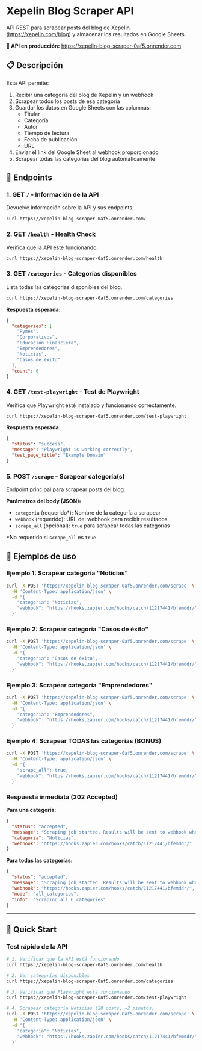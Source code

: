 # Xepelin Blog Scraper API

API REST para scrapear posts del blog de Xepelin (https://xepelin.com/blog) y almacenar los resultados en Google Sheets.

**🚀 API en producción:** https://xepelin-blog-scraper-0af5.onrender.com

## 📋 Descripción

Esta API permite:
1. Recibir una categoría del blog de Xepelin y un webhook
2. Scrapear todos los posts de esa categoría
3. Guardar los datos en Google Sheets con las columnas:
   - Titular
   - Categoría
   - Autor
   - Tiempo de lectura
   - Fecha de publicación
   - URL
4. Enviar el link del Google Sheet al webhook proporcionado
5. Scrapear todas las categorías del blog automáticamente

## 📡 Endpoints

### 1. GET `/` - Información de la API

Devuelve información sobre la API y sus endpoints.

```bash
curl https://xepelin-blog-scraper-0af5.onrender.com/
```

### 2. GET `/health` - Health Check

Verifica que la API esté funcionando.

```bash
curl https://xepelin-blog-scraper-0af5.onrender.com/health
```

### 3. GET `/categories` - Categorías disponibles

Lista todas las categorías disponibles del blog.

```bash
curl https://xepelin-blog-scraper-0af5.onrender.com/categories
```

**Respuesta esperada:**
```json
{
  "categories": [
    "Pymes",
    "Corporativos",
    "Educación Financiera",
    "Emprendedores",
    "Noticias",
    "Casos de éxito"
  ],
  "count": 6
}
```

### 4. GET `/test-playwright` - Test de Playwright

Verifica que Playwright esté instalado y funcionando correctamente.

```bash
curl https://xepelin-blog-scraper-0af5.onrender.com/test-playwright
```

**Respuesta esperada:**
```json
{
  "status": "success",
  "message": "Playwright is working correctly",
  "test_page_title": "Example Domain"
}
```

### 5. POST `/scrape` - Scrapear categoría(s)

Endpoint principal para scrapear posts del blog.

**Parámetros del body (JSON):**
- `categoria` (requerido*): Nombre de la categoría a scrapear
- `webhook` (requerido): URL del webhook para recibir resultados
- `scrape_all` (opcional): `true` para scrapear todas las categorías

*No requerido si `scrape_all` es `true`

## 📝 Ejemplos de uso

### Ejemplo 1: Scrapear categoría "Noticias"

```bash
curl -X POST 'https://xepelin-blog-scraper-0af5.onrender.com/scrape' \
  -H 'Content-Type: application/json' \
  -d '{
    "categoria": "Noticias",
    "webhook": "https://hooks.zapier.com/hooks/catch/11217441/bfemddr/"
  }'
```

### Ejemplo 2: Scrapear categoría "Casos de éxito"

```bash
curl -X POST 'https://xepelin-blog-scraper-0af5.onrender.com/scrape' \
  -H 'Content-Type: application/json' \
  -d '{
    "categoria": "Casos de éxito",
    "webhook": "https://hooks.zapier.com/hooks/catch/11217441/bfemddr/"
  }'
```

### Ejemplo 3: Scrapear categoría "Emprendedores"

```bash
curl -X POST 'https://xepelin-blog-scraper-0af5.onrender.com/scrape' \
  -H 'Content-Type: application/json' \
  -d '{
    "categoria": "Emprendedores",
    "webhook": "https://hooks.zapier.com/hooks/catch/11217441/bfemddr/"
  }'
```

### Ejemplo 4: Scrapear TODAS las categorías (BONUS)

```bash
curl -X POST 'https://xepelin-blog-scraper-0af5.onrender.com/scrape' \
  -H 'Content-Type: application/json' \
  -d '{
    "scrape_all": true,
    "webhook": "https://hooks.zapier.com/hooks/catch/11217441/bfemddr/"
  }'
```

### Respuesta inmediata (202 Accepted)

**Para una categoría:**
```json
{
  "status": "accepted",
  "message": "Scraping job started. Results will be sent to webhook when complete.",
  "categoria": "Noticias",
  "webhook": "https://hooks.zapier.com/hooks/catch/11217441/bfemddr/"
}
```

**Para todas las categorías:**
```json
{
  "status": "accepted",
  "message": "Scraping job started. Results will be sent to webhook when complete.",
  "webhook": "https://hooks.zapier.com/hooks/catch/11217441/bfemddr/",
  "mode": "all_categories",
  "info": "Scraping all 6 categories"
}
```
---

## 🚀 Quick Start

### Test rápido de la API

```bash
# 1. Verificar que la API está funcionando
curl https://xepelin-blog-scraper-0af5.onrender.com/health

# 2. Ver categorías disponibles
curl https://xepelin-blog-scraper-0af5.onrender.com/categories

# 3. Verificar que Playwright está funcionando
curl https://xepelin-blog-scraper-0af5.onrender.com/test-playwright

# 4. Scrapear categoría Noticias (28 posts, ~2 minutos)
curl -X POST 'https://xepelin-blog-scraper-0af5.onrender.com/scrape' \
  -H 'Content-Type: application/json' \
  -d '{
    "categoria": "Noticias",
    "webhook": "https://hooks.zapier.com/hooks/catch/11217441/bfemddr/"
  }'
```

